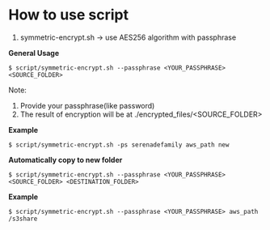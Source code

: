 # How to use script
1. symmetric-encrypt.sh -> use AES256 algorithm with passphrase

**General Usage**
```
$ script/symmetric-encrypt.sh --passphrase <YOUR_PASSPHRASE> <SOURCE_FOLDER>
```
Note:
1. Provide your passphrase(like password)
2. The result of encryption will be at ./encrypted_files/<SOURCE_FOLDER>

**Example**
```
$ script/symmetric-encrypt.sh -ps serenadefamily aws_path new
```

**Automatically copy to new folder**
```
$ script/symmetric-encrypt.sh --passphrase <YOUR_PASSPHRASE> <SOURCE_FOLDER> <DESTINATION_FOLDER>
```

**Example**
```
$ script/symmetric-encrypt.sh --passphrase <YOUR_PASSPHRASE> aws_path /s3share
```